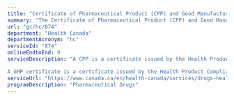 ```yaml
---
title: "Certificate of Pharmaceutical Product (CPP) and Good Manufacturing Practices (GMP) Certificates"
summary: "The Certificate of Pharmaceutical Product (CPP) and Good Manufacturing Practices (GMP) Certificates service from Health Canada is not available end-to-end online, according to the GC Service Inventory."
url: "gc/hc/874"
department: "Health Canada"
departmentAcronym: "hc"
serviceId: "874"
onlineEndtoEnd: 0
serviceDescription: "A CPP is a certificate issued by the Health Product Compliance Directorate establishing the market authorization status of the drug product listed and the GMP status of the fabricator of the drug product.This certificate is in the format recommended by the WHO. 

A GMP certificate is a certificate issued by the Health Product Compliance Directorate establishing the GMP status of an establishment and does not pertain to a particular drug product. - (ROEB)"
serviceUrl: "https://www.canada.ca/en/health-canada/services/drugs-health-products/compliance-enforcement/establishment-licences/directives-guidance-documents-policies/guidance-application-certificate-pharmaceutical-product-0024/document.html"
programDescription: "Pharmaceutical Drugs"
---
```


